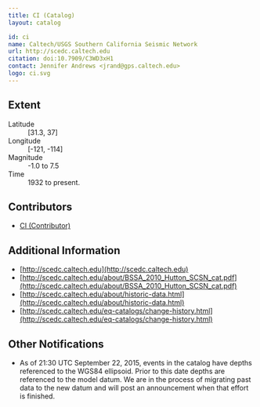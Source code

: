 ```yaml
---
title: CI (Catalog)
layout: catalog

id: ci
name: Caltech/USGS Southern California Seismic Network
url: http://scedc.caltech.edu
citation: doi:10.7909/C3WD3xH1
contact: Jennifer Andrews <jrand@gps.caltech.edu>
logo: ci.svg
---
```



## Extent

<dl>
<dt>Latitude</dt>
<dd>[31.3, 37]</dd>

<dt>Longitude</dt>
<dd>[-121, -114]</dd>

<dt>Magnitude</dt>
<dd>-1.0 to 7.5</dd>

<dt>Time</dt>
<dd>1932 to present.</dd>
</dl>


## Contributors
- [CI (Contributor)](../contributors/ci.html)


## Additional Information

- [http://scedc.caltech.edu](http://scedc.caltech.edu)
- [http://scedc.caltech.edu/about/BSSA_2010_Hutton_SCSN_cat.pdf](http://scedc.caltech.edu/about/BSSA_2010_Hutton_SCSN_cat.pdf)
- [http://scedc.caltech.edu/about/historic-data.html](http://scedc.caltech.edu/about/historic-data.html)
- [http://scedc.caltech.edu/eq-catalogs/change-history.html](http://scedc.caltech.edu/eq-catalogs/change-history.html)

## Other Notifications

- As of 21:30 UTC September 22, 2015, events in the catalog have depths referenced
to the WGS84 ellipsoid.  Prior to this date depths are referenced to the model
datum.  We are in the process of migrating past data to the new datum and
will post an announcement when that effort is finished.

